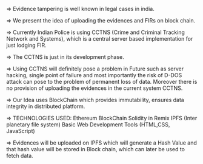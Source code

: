 => Evidence tampering is well known in legal cases in india.

=> We present the idea of uploading the evidences and FIRs on block chain.

=> Currently Indian Police is using CCTNS (Crime and Criminal Tracking Network and Systems),
   which is a central server based implementation for just lodging FIR.

=> The CCTNS is just in its development phase.

=> Using CCTNS will definitely pose a problem in Future such as server hacking,
   single point of failure and most importantly the risk of D-DOS attack can pose to the problem of permanent loss of data.
   Moreover there is no provision of uploading the evidences in the current system CCTNS.

=> Our Idea uses BlockChain which provides immutability, ensures data integrity in distributed platform.

=> TECHNOLOGIES USED:
	Ethereum BlockChain 
	Solidity in Remix
	IPFS (Inter planetary file system)
	Basic Web Development Tools (HTML,CSS, JavaScript)
 
=> Evidences will be uploaded on IPFS which will generate a Hash Value and that hash value will be stored in Block chain,
   which can later be used to fetch data.
